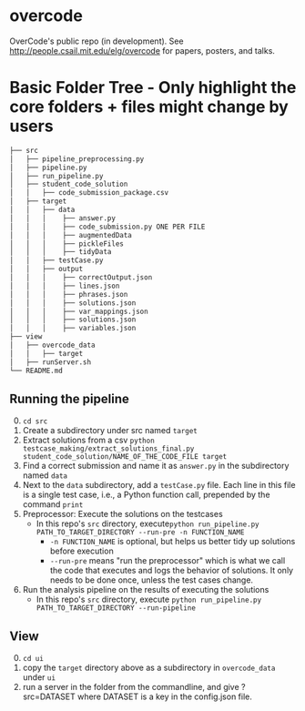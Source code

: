 # overcode
OverCode's public repo (in development). See http://people.csail.mit.edu/elg/overcode for papers, posters, and talks.

# Basic Folder Tree - Only highlight the core folders + files might change by users
```bash
├── src
│   ├── pipeline_preprocessing.py
│   ├── pipeline.py
│   ├── run_pipeline.py
│   ├── student_code_solution
│   │   ├── code_submission_package.csv
│   ├── target
│   │   ├── data
│   │   │    ├── answer.py
│   │   │    ├── code_submission.py ONE PER FILE
│   │   │    ├── augmentedData
│   │   │    ├── pickleFiles
│   │   │    ├── tidyData
│   │   ├── testCase.py
│   │   ├── output
│   │   │    ├── correctOutput.json
│   │   │    ├── lines.json
│   │   │    ├── phrases.json
│   │   │    ├── solutions.json
│   │   │    ├── var_mappings.json
│   │   │    ├── solutions.json
│   │   │    ├── variables.json
├── view
│   ├── overcode_data
│   │   ├── target
│   ├── runServer.sh
└── README.md
```


## Running the pipeline
0. ```cd src```
1. Create a subdirectory under src named `target`
2. Extract solutions from a csv
```python testcase_making/extract_solutions_final.py student_code_solution/NAME_OF_THE_CODE_FILE target```
3. Find a correct submission and name it as `answer.py` in the subdirectory named `data`
4. Next to the `data` subdirectory, add a `testCase.py` file. Each line in this file is a single test case, i.e., a Python function call, prepended by the command `print`
5. Preprocessor: Execute the solutions on the testcases
    * In this repo's `src` directory, execute```python run_pipeline.py PATH_TO_TARGET_DIRECTORY --run-pre -n FUNCTION_NAME```
       * `-n FUNCTION_NAME` is optional, but helps us better tidy up solutions before execution
       * `--run-pre` means "run the preprocessor" which is what we call the code that executes and logs the behavior of solutions. It only needs to be done once, unless the test cases change.
6. Run the analysis pipeline on the results of executing the solutions
    * In this repo's `src` directory, execute ```python run_pipeline.py PATH_TO_TARGET_DIRECTORY --run-pipeline```

## View
0. ```cd ui```
1. copy the `target` directory above as a subdirectory in `overcode_data` under `ui`
2. run a server in the folder from the commandline, and give ?src=DATASET where DATASET is a key in the config.json file.
